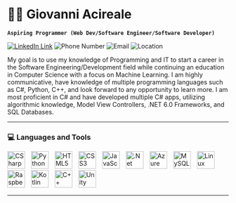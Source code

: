 # 👨‍💻 Giovanni Acireale

<!--
**GiovanniAcireale/GiovanniAcireale** is a ✨ _special_ ✨ repository because its `README.md` (this file) appears on your GitHub profile.

Here are some ideas to get you started:

- 🔭 I’m currently working on ...
- 🌱 I’m currently learning ...
- 👯 I’m looking to collaborate on ...
- 🤔 I’m looking for help with ...
- 💬 Ask me about ...
- 📫 How to reach me: ...
- 😄 Pronouns: ...
- ⚡ Fun fact: ...
-->
**`Aspiring Programmer (Web Dev/Software Engineer/Software Developer)`**

<a href="https://www.linkedin.com/in/giovanni-acireale/"><img alt="LinkedIn Link" title="My LinkedIn" src="https://custom-icon-badges.demolab.com/badge/-Linkedin-1155ba?style=for-the-badge&logoColor=white&logo=repo"/></a>
<img alt="Phone Number" title=" My Phone Number" src="https://custom-icon-badges.demolab.com/badge/-407--694--6556-red?style=for-the-badge&logo=phone&logoColor=white"/>
<img alt="Email" title="My Email" src="https://custom-icon-badges.demolab.com/badge/-gio.acireale@gmail.com-55960c?style=for-the-badge&logo=mention&logoColor=white"/>
<img alt="Location" title="My Location" src="https://custom-icon-badges.demolab.com/badge/Florida-USA-blue?style=for-the-badge&logo=location&logoColor=white"/>

My goal is to use my knowledge of Programming and IT to start a career in the Software Engineering/Development field while continuing an education in Computer Science with a focus on Machine Learning. I am highly communicative, have knowledge of multiple programming languages such as C#, Python, C++, and look forward to any opportunity to learn more. I am most proficient in C# and have developed multiple C# apps, utilizing algorithmic knowledge, Model View Controllers, .NET 6.0 Frameworks, and SQL Databases.

---

### 💻 Languages and Tools  

<img title="CSharp" width="40px" style="padding-right:10px;" src="https://cdn.jsdelivr.net/gh/devicons/devicon/icons/csharp/csharp-original.svg" /> <img title="Python" width="40px" style="padding-right:10px;" src="https://cdn.jsdelivr.net/gh/devicons/devicon/icons/python/python-original.svg" /> <img title="HTML5" width="40px" style="padding-right:10px;" src="https://cdn.jsdelivr.net/gh/devicons/devicon/icons/html5/html5-original.svg" /> <img title="CSS3" width="40px" style="padding-right:10px;" src="https://cdn.jsdelivr.net/gh/devicons/devicon/icons/css3/css3-original.svg" /> <img title="JavaScript" width="40px" style="padding-right:10px;" src="https://cdn.jsdelivr.net/gh/devicons/devicon/icons/javascript/javascript-plain.svg" /> <img title=".Net" width="40px" style="padding-right:10px;" src="https://cdn.jsdelivr.net/gh/devicons/devicon/icons/dot-net/dot-net-plain-wordmark.svg" /> <img title="Azure" width="40px" style="padding-right:10px;" src="https://cdn.jsdelivr.net/gh/devicons/devicon/icons/azure/azure-original.svg" /> <img title="MySQL" width="40px" style="padding-right:10px;" src="https://cdn.jsdelivr.net/gh/devicons/devicon/icons/mysql/mysql-original.svg" /> <img title="Linux" width="40px" style="padding-right:10px;" src="https://cdn.jsdelivr.net/gh/devicons/devicon/icons/linux/linux-original.svg" /> <img title="Raspberry Pi" width="40px" style="padding-right:10px;" src="https://cdn.jsdelivr.net/gh/devicons/devicon/icons/raspberrypi/raspberrypi-original.svg" /> <img title="Kotlin" width="40px" style="padding-right:10px;" src="https://cdn.jsdelivr.net/gh/devicons/devicon/icons/kotlin/kotlin-original.svg" /> <img title="C++" width="40px" style="padding-right:10px;" src="https://cdn.jsdelivr.net/gh/devicons/devicon/icons/cplusplus/cplusplus-original.svg" /> <img title="Unity" width="40px" style="padding-right:10px;" src="https://cdn.jsdelivr.net/gh/devicons/devicon/icons/unity/unity-original.svg" />

---

<!--
to be continued
-->
